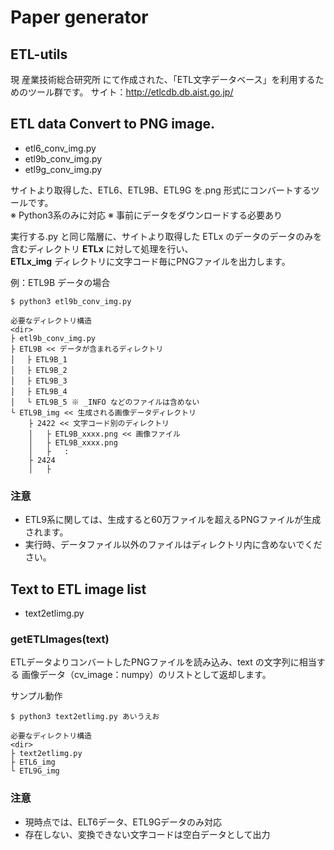 # Paper generator
## ETL-utils

現 産業技術総合研究所 にて作成された、「ETL文字データベース」を利用するためのツール群です。
サイト：http://etlcdb.db.aist.go.jp/

## ETL data Convert to PNG image.
- etl6_conv_img.py
- etl9b_conv_img.py
- etl9g_conv_img.py

サイトより取得した、ETL6、ETL9B、ETL9G を.png 形式にコンバートするツールです。  
※ Python3系のみに対応
※ 事前にデータをダウンロードする必要あり

実行する.py と同じ階層に、サイトより取得した ETLx のデータのデータのみを含むディレクトリ **ETLx** に対して処理を行い、<br>
**ETLx_img** ディレクトリに文字コード毎にPNGファイルを出力します。

例：ETL9B データの場合
```
$ python3 etl9b_conv_img.py
```

    必要なディレクトリ構造
    <dir>
    ├ etl9b_conv_img.py
    ├ ETL9B << データが含まれるディレクトリ
    │　 ├ ETL9B_1
    │　 ├ ETL9B_2
    │　 ├ ETL9B_3
    │　 ├ ETL9B_4
    │　 └ ETL9B_5 ※ _INFO などのファイルは含めない
    └ ETL9B_img << 生成される画像データディレクトリ
        ├ 2422 << 文字コード別のディレクトリ
        │   ├ ETL9B_xxxx.png << 画像ファイル
        │   ├ ETL9B_xxxx.png
        │   ├   :
        ├ 2424
        │   ├

### 注意
- ETL9系に関しては、生成すると60万ファイルを超えるPNGファイルが生成されます。
- 実行時、データファイル以外のファイルはディレクトリ内に含めないでください。

## Text to ETL image list

- text2etlimg.py

### getETLImages(text)

ETLデータよりコンバートしたPNGファイルを読み込み、text の文字列に相当する 画像データ（cv_image：numpy）のリストとして返却します。

サンプル動作
```
$ python3 text2etlimg.py あいうえお
```

    必要なディレクトリ構造
    <dir>
    ├ text2etlimg.py
    ├ ETL6_img
    └ ETL9G_img

### 注意
- 現時点では、ELT6データ、ETL9Gデータのみ対応
- 存在しない、変換できない文字コードは空白データとして出力
